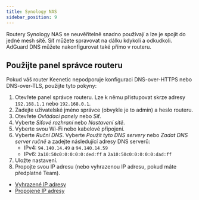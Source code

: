 ```yaml
---
title: Synology NAS
sidebar_position: 9
---
```


Routery Synology NAS se neuvěřitelně snadno používají a lze je spojit do jedné mesh sítě. Síť můžete spravovat na dálku kdykoli a odkudkoli. AdGuard DNS můžete nakonfigurovat také přímo v routeru.

## Použijte panel správce routeru

Pokud váš router Keenetic nepodporuje konfiguraci DNS-over-HTTPS nebo DNS-over-TLS, použijte tyto pokyny:

1. Otevřete panel správce routeru. Lze k němu přistupovat skrze adresy `192.168.1.1` nebo `192.168.0.1`.
2. Zadejte uživatelské jméno správce (obvykle je to admin) a heslo routeru.
3. Otevřete _Ovládací panely_ nebo _Síť_.
4. Vyberte _Síťové rozhraní_ nebo _Nastavení sítě_.
5. Vyberte svou Wi-Fi nebo kabelové připojení.
6. Vyberte _Ruční DNS_. Vyberte _Použít tyto DNS servery_ nebo _Zadat DNS server ručně_ a zadejte následující adresy DNS serverů:
    - IPv4: `94.140.14.49` a `94.140.14.59`
    - IPv6: `2a10:50c0:0:0:0:0:ded:ff` a `2a10:50c0:0:0:0:0:dad:ff`
7. Uložte nastavení.
8. Propojte svou IP adresu (nebo vyhrazenou IP adresu, pokud máte předplatné Team).

- [Vyhrazené IP adresy](/private-dns/connect-devices/other-options/dedicated-ip.md)
- [Propojené IP adresy](private-dns/connect-devices/other-options/linked-ip.md)
